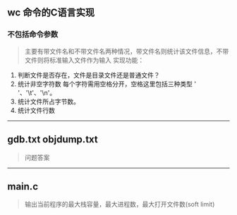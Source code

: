 ## wc 命令的C语言实现
### 不包括命令参数
> 主要有带文件名和不带文件名两种情况，带文件名则统计该文件信息，不带文件则将标准输入文件作为输入
> 实现功能：
1. 判断文件是否存在，文件是目录文件还是普通文件？
2. 统计非空字符数 每个字符需用空格分开，空格这里包括三种类型 ' '、'\t'、'\n'。
3. 统计文件所占字节数。
4. 统计文件行数
---
## gdb.txt objdump.txt
> 问题答案
---
## main.c 
> 输出当前程序的最大栈容量，最大进程数，最大打开文件数(soft limit)
